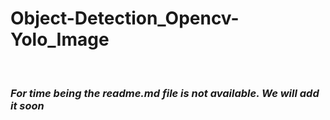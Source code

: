 # Object-Detection_Opencv-Yolo_Image
<br/>

### *For time being the readme.md file is not available. We will add it soon*
